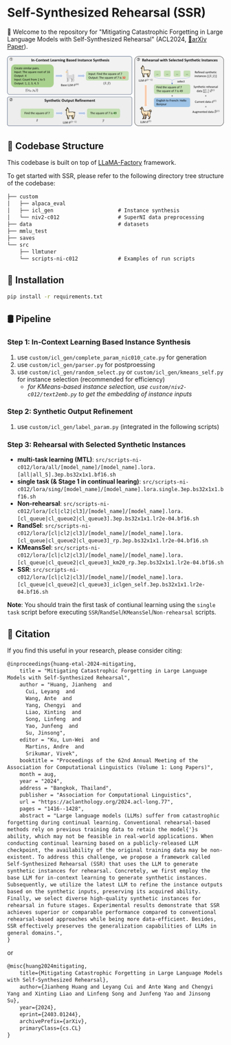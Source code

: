 # Self-Synthesized Rehearsal (SSR)

🎉 Welcome to the repository for "Mitigating Catastrophic Forgetting in Large Language Models with Self-Synthesized Rehearsal" (ACL2024, [📃arXiv Paper](https://arxiv.org/abs/2403.01244)).

![](./framework.png)

## 🧱 Codebase Structure

This codebase is built on top of [LLaMA-Factory](https://github.com/hiyouga/LLaMA-Factory) framework.

To get started with SSR, please refer to the following directory tree structure of the codebase:

```shell
├── custom
│   ├── alpaca_eval
│   ├── icl_gen                     # Instance synthesis
│   └── niv2-c012                   # SuperNI data preprocessing
├── data                            # datasets
├── mmlu_test
├── saves
└── src
    ├── llmtuner
    └── scripts-ni-c012             # Examples of run scripts
```

## 📲 Installation

```bash
pip install -r requirements.txt
```

## 🛢 Pipeline

### Step 1: In-Context Learning Based Instance Synthesis

1. use `custom/icl_gen/complete_param_nic010_cate.py` for generation 
2. use `custom/icl_gen/parser.py` for postproessing
3. use `custom/icl_gen/random_select.py` or `custom/icl_gen/kmeans_self.py` for instance selection (recommended for efficiency)
    * *for KMeans-based instance selection, use `custom/niv2-c012/text2emb.py` to get the embedding of instance inputs*

### Step 2: Synthetic Output Refinement

1. use `custom/icl_gen/label_param.py` (integrated in the following scripts)

### Step 3: Rehearsal with Selected Synthetic Instances

- **multi-task learning (MTL)**: `src/scripts-ni-c012/lora/all/[model_name]/[model_name].lora.[all|all_5].3ep.bs32x1x1.bf16.sh`
- **single task (& Stage 1 in continual learing)**: `src/scripts-ni-c012/lora/sing/[model_name]/[model_name].lora.single.3ep.bs32x1x1.bf16.sh`
- **Non-rehearsal**: `src/scripts-ni-c012/lora/[cl|cl2|cl3]/[model_name]/[model_name].lora.[cl_queue|cl_queue2|cl_queue3].3ep.bs32x1x1.lr2e-04.bf16.sh`
- **RandSel**: `src/scripts-ni-c012/lora/[cl|cl2|cl3]/[model_name]/[model_name].lora.[cl_queue|cl_queue2|cl_queue3]_rp.3ep.bs32x1x1.lr2e-04.bf16.sh`
- **KMeansSel**: `src/scripts-ni-c012/lora/[cl|cl2|cl3]/[model_name]/[model_name].lora.[cl_queue|cl_queue2|cl_queue3]_km20_rp.3ep.bs32x1x1.lr2e-04.bf16.sh`
- **SSR**: `src/scripts-ni-c012/lora/[cl|cl2|cl3]/[model_name]/[model_name].lora.[cl_queue|cl_queue2|cl_queue3]_iclgen_self.3ep.bs32x1x1.lr2e-04.bf16.sh`

**Note**: You should train the first task of contiunal learning using the `single task` script before executing `SSR`/`RandSel`/`KMeansSel`/`Non-rehearsal` scripts.

## 📝 Citation

If you find this useful in your research, please consider citing:

    @inproceedings{huang-etal-2024-mitigating,
        title = "Mitigating Catastrophic Forgetting in Large Language Models with Self-Synthesized Rehearsal",
        author = "Huang, Jianheng  and
          Cui, Leyang  and
          Wang, Ante  and
          Yang, Chengyi  and
          Liao, Xinting  and
          Song, Linfeng  and
          Yao, Junfeng  and
          Su, Jinsong",
        editor = "Ku, Lun-Wei  and
          Martins, Andre  and
          Srikumar, Vivek",
        booktitle = "Proceedings of the 62nd Annual Meeting of the Association for Computational Linguistics (Volume 1: Long Papers)",
        month = aug,
        year = "2024",
        address = "Bangkok, Thailand",
        publisher = "Association for Computational Linguistics",
        url = "https://aclanthology.org/2024.acl-long.77",
        pages = "1416--1428",
        abstract = "Large language models (LLMs) suffer from catastrophic forgetting during continual learning. Conventional rehearsal-based methods rely on previous training data to retain the model{'}s ability, which may not be feasible in real-world applications. When conducting continual learning based on a publicly-released LLM checkpoint, the availability of the original training data may be non-existent. To address this challenge, we propose a framework called Self-Synthesized Rehearsal (SSR) that uses the LLM to generate synthetic instances for rehearsal. Concretely, we first employ the base LLM for in-context learning to generate synthetic instances. Subsequently, we utilize the latest LLM to refine the instance outputs based on the synthetic inputs, preserving its acquired ability. Finally, we select diverse high-quality synthetic instances for rehearsal in future stages. Experimental results demonstrate that SSR achieves superior or comparable performance compared to conventional rehearsal-based approaches while being more data-efficient. Besides, SSR effectively preserves the generalization capabilities of LLMs in general domains.",
    }

or

    @misc{huang2024mitigating,
        title={Mitigating Catastrophic Forgetting in Large Language Models with Self-Synthesized Rehearsal}, 
        author={Jianheng Huang and Leyang Cui and Ante Wang and Chengyi Yang and Xinting Liao and Linfeng Song and Junfeng Yao and Jinsong Su},
        year={2024},
        eprint={2403.01244},
        archivePrefix={arXiv},
        primaryClass={cs.CL}
    }

